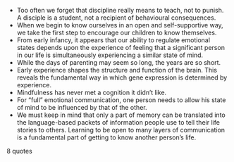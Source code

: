  - Too often we forget that discipline really means to teach, not to punish. A disciple is a student, not a recipient of behavioural consequences.
 - When we begin to know ourselves in an open and self-supportive way, we take the first step to encourage our children to know themselves.
 - From early infancy, it appears that our ability to regulate emotional states depends upon the experience of feeling that a significant person in our life is simultaneously experiencing a similar state of mind.
 - While the days of parenting may seem so long, the years are so short.
 - Early experience shapes the structure and function of the brain. This reveals the fundamental way in which gene expression is determined by experience.
 - Mindfulness has never met a cognition it didn’t like.
 - For “full” emotional communication, one person needs to allow his state of mind to be influenced by that of the other.
 - We must keep in mind that only a part of memory can be translated into the language-based packets of information people use to tell their life stories to others. Learning to be open to many layers of communication is a fundamental part of getting to know another person’s life.

8 quotes
